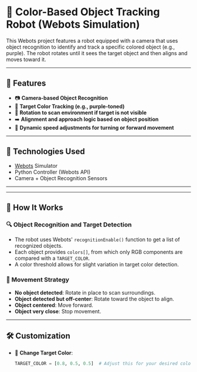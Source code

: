 # 🎯 Color-Based Object Tracking Robot (Webots Simulation)

This Webots project features a robot equipped with a camera that uses object recognition to identify and track a specific colored object (e.g., purple). The robot rotates until it sees the target object and then aligns and moves toward it.

---

## 📌 Features

- 📷 **Camera-based Object Recognition**
- 🎯 **Target Color Tracking (e.g., purple-toned)**
- 🔁 **Rotation to scan environment if target is not visible**
- ➡️ **Alignment and approach logic based on object position**
- 🧠 **Dynamic speed adjustments for turning or forward movement**

---

## 🚀 Technologies Used

- [Webots](https://cyberbotics.com/) Simulator
- Python Controller (Webots API)
- Camera + Object Recognition Sensors

---


---

## 🧠 How It Works

### 🔍 Object Recognition and Target Detection

- The robot uses Webots' `recognitionEnable()` function to get a list of recognized objects.
- Each object provides `colors[]`, from which only RGB components are compared with a `TARGET_COLOR`.
- A color threshold allows for slight variation in target color detection.

### 🤖 Movement Strategy

- **No object detected**: Rotate in place to scan surroundings.
- **Object detected but off-center**: Rotate toward the object to align.
- **Object centered**: Move forward.
- **Object very close**: Stop movement.

---

## 🛠️ Customization

- 🎨 **Change Target Color**:
  ```python
  TARGET_COLOR = [0.8, 0.5, 0.5]  # Adjust this for your desired color
